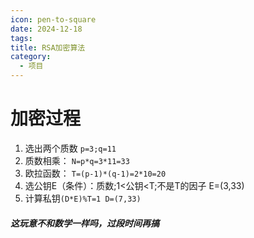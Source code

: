 ```yaml
---
icon: pen-to-square
date: 2024-12-18
tags: 
title: RSA加密算法
category:
  - 项目
---
```

# 加密过程
1. 选出两个质数 `p=3;q=11`
2. 质数相乘： `N=p*q=3*11=33`
3. 欧拉函数： `T=(p-1)*(q-1)=2*10=20`
4. 选公钥E（条件）：质数;1<公钥<T;不是T的因子 E=(3,33)
5. 计算私钥`(D*E)%T=1 D=(7,33)`

##### ***这玩意不和数学一样吗，过段时间再搞***



